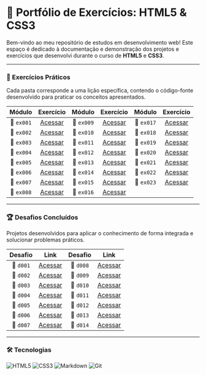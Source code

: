 # 📂 Portfólio de Exercícios: HTML5 & CSS3

Bem-vindo ao meu repositório de estudos em desenvolvimento web! Este espaço é dedicado à documentação e demonstração dos projetos e exercícios que desenvolvi durante o curso de **HTML5** e **CSS3**.

---

### 🚀 Exercícios Práticos

Cada pasta corresponde a uma lição específica, contendo o código-fonte desenvolvido para praticar os conceitos apresentados.

| Módulo | Exercício | Módulo | Exercício | Módulo | Exercício |
| :---: | :---: | :---: | :---: | :---: | :---: |
| 📙 `ex001` | [Acessar](./ex001/) | 📘 `ex009` | [Acessar](./ex009/) | 📘 `ex017` | [Acessar](./ex017/) |
| 📙 `ex002` | [Acessar](./ex002/) | 📙 `ex010` | [Acessar](./ex010/) | 📘 `ex018` | [Acessar](./ex018/) |
| 📙 `ex003` | [Acessar](./ex003/) | 📘 `ex011` | [Acessar](./ex011/) | 📘 `ex019` | [Acessar](./ex019/) |
| 📙 `ex004` | [Acessar](./ex004/) | 📘 `ex012` | [Acessar](./ex012/) | 📘 `ex020` | [Acessar](./ex020/) |
| 📙 `ex005` | [Acessar](./ex005/) | 📙 `ex013` | [Acessar](./ex013/) | 📘 `ex021` | [Acessar](./ex021/) |
| 📙 `ex006` | [Acessar](./ex006/) | 📙 `ex014` | [Acessar](./ex014/) | 📘 `ex022` | [Acessar](./ex022/) |
| 📙 `ex007` | [Acessar](./ex007/) | 📙 `ex015` | [Acessar](./ex015/) | 📘 `ex023` | [Acessar](./ex023/) |
| 📙 `ex008` | [Acessar](./ex008/) | 📘 `ex016` | [Acessar](./ex016/) | | |

---

### 🏆 Desafios Concluídos

Projetos desenvolvidos para aplicar o conhecimento de forma integrada e solucionar problemas práticos.

| Desafio | Link | Desafio | Link |
| :---: | :---: | :---: | :---: |
| 🎯 `d001` | [Acessar](./desafios/d001/) | 🎯 `d008` | [Acessar](./desafios/d008/) |
| 🎯 `d002` | [Acessar](./desafios/d002/) | 🎯 `d009` | [Acessar](./desafios/d009/) |
| 🎯 `d003` | [Acessar](./desafios/d003/) | 🎯 `d010` | [Acessar](./desafios/d010/) |
| 🎯 `d004` | [Acessar](./desafios/d004/) | 🎯 `d011` | [Acessar](./desafios/d011/) |
| 🎯 `d005` | [Acessar](./desafios/d005/) | 🎯 `d012` | [Acessar](./desafios/d012/) |
| 🎯 `d006` | [Acessar](./desafios/d006/) | 🎯 `d013` | [Acessar](./desafios/d013/) |
| 🎯 `d007` | [Acessar](./desafios/d007/) | 🎯 `d014` | [Acessar](./desafios/d014/) |

---

### 🛠️ Tecnologias

![HTML5](https://img.shields.io/badge/HTML5-E34F26?style=for-the-badge&logo=html5&logoColor=white)
![CSS3](https://img.shields.io/badge/CSS3-1572B6?style=for-the-badge&logo=css3&logoColor=white)
![Markdown](https://img.shields.io/badge/Markdown-000000?style=for-the-badge&logo=markdown&logoColor=white)
![Git](https://img.shields.io/badge/GIT-E44C30?style=for-the-badge&logo=git&logoColor=white)
